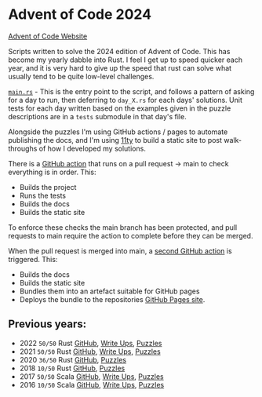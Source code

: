 # Advent of Code 2024

[Advent of Code Website](https://adventofcode.com/)

Scripts written to solve the 2024 edition of Advent of Code. This has become my yearly dabble into Rust. I feel I get 
up to speed quicker each year, and it is very hard to give up the speed that rust can solve what usually tend to be 
quite low-level challenges.

[`main.rs`](./src/main.rs) - This is the entry point to the script, and follows a pattern of asking for a day to run, 
then deferring to `day_X.rs` for each days' solutions. Unit tests for each day written based on the examples given in 
the puzzle descriptions are in a `tests` submodule in that day's file.

Alongside the puzzles I'm using GitHub actions / pages to automate publishing the docs, and I'm using 
[11ty](https://www.11ty.dev) to build a static site to post walk-throughs of how I developed my solutions.

There is a [GitHub action](./.github/workflows/check-build.yml) that runs on a pull request -> main to check everything
is in order. This:

- Builds the project
- Runs the tests
- Builds the docs
- Builds the static site

To enforce these checks the main branch has been protected, and pull requests to main require the action to complete
before they can be merged.

When the pull request is merged into main, a [second GitHub action](./.github/workflows/rust-docs.yml) is triggered.
This:

- Builds the docs
- Builds the static site
- Bundles them into an artefact suitable for GitHub pages
- Deploys the bundle to the repositories [GitHub Pages site](https://kamioftea.github.io/advent-of-code-2024).

## Previous years:

- 2022 `50/50` Rust [GitHub](https://github.com/kamioftea/advent-of-code-2022),
  [Write Ups](https://kamioftea.github.io/advent-of-code-2022/),
  [Puzzles](https://adventofcode.com/2022)
- 2021 `50/50` Rust [GitHub](https://github.com/kamioftea/advent-of-code-2021),
  [Write Ups](https://kamioftea.github.io/advent-of-code-2021/),
  [Puzzles](https://adventofcode.com/2021)
- 2020 `36/50` Rust [GitHub](https://github.com/kamioftea/advent-of-code-2020),
  [Puzzles](https://adventofcode.com/2020)
- 2018 `10/50` Rust [GitHub](https://github.com/kamioftea/advent-of-code-2018),
  [Puzzles](https://adventofcode.com/2018)
- 2017 `50/50` Scala [GitHub](https://github.com/kamioftea/advent-of-code-2017),
  [Write Ups](https://blog.goblinoid.co.uk/tag/advent-of-code-2017/),
  [Puzzles](https://adventofcode.com/2017)
- 2016 `10/50` Scala [GitHub](https://github.com/kamioftea/advent-of-code-2016),
  [Write Ups](https://kamioftea.github.io/advent-of-code-2016/),
  [Puzzles](https://adventofcode.com/2016)
  
